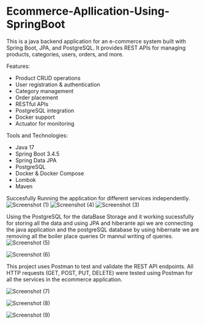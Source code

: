 # Ecommerce-Apllication-Using-SpringBoot
This is a java backend application for an e-commerce system built with Spring Boot, JPA, and PostgreSQL. It provides REST APIs for managing products, categories, users, orders, and more.

 Features:
- Product CRUD operations
- User registration & authentication
- Category management
- Order placement
- RESTful APIs
- PostgreSQL integration
- Docker support
- Actuator for monitoring

Tools and Technologies:

- Java 17
- Spring Boot 3.4.5
- Spring Data JPA
- PostgreSQL
- Docker & Docker Compose
- Lombok
- Maven



 Succesfully Running the application for different services independently.
  ![Screenshot (1)](https://github.com/user-attachments/assets/9db5c76f-23b3-4aaf-8101-12d2158d0c42)
  ![Screenshot (4)](https://github.com/user-attachments/assets/6fdbc561-b584-4f7f-93a8-ee534ce6ffdc)
  ![Screenshot (3)](https://github.com/user-attachments/assets/a8b5e8ee-0ec5-4213-a6e1-8357b10d772d)


  Using the PostgreSQL for the dataBase Storage and it working sucessfully for storing all the data and using JPA and hiberante api we are connecting the java application and the postgreSQL database by using hibernate we are removing all the boiler place queries Or mannul writing of queries.
  ![Screenshot (5)](https://github.com/user-attachments/assets/e7051232-dfdf-478c-8583-08f3744bfefc)

  ![Screenshot (6)](https://github.com/user-attachments/assets/4dedd1ba-9457-41c4-8a7e-158b750113df)

  This project uses Postman to test and validate the REST API endpoints.
   All HTTP requests (GET, POST, PUT, DELETE) were tested using Postman for all the services in the ecommerce application.

   ![Screenshot (7)](https://github.com/user-attachments/assets/ded16dfe-a1d3-4ca1-8b62-fa37c647b1dc)

   ![Screenshot (8)](https://github.com/user-attachments/assets/06a8659f-8b54-404d-99fd-8c7c39567095)

   ![Screenshot (9)](https://github.com/user-attachments/assets/10441a46-efd8-4f8b-83e1-7842736d04d1)
   







